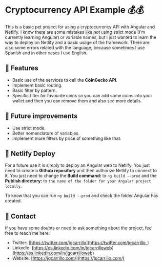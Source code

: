 # Cryptocurrency API Example 💰💰

This is a basic pet project for using a cryptocurrency API with Angular and Netlify. I know there are some mistakes like not using strict mode (I'm currently learning Angular) or variable names, but I just wanted to learn the way to deploy on Netlify and a basic usage of the framework. There are also some errors related with the language, because sometimes I use Spanish and in other cases I use English.

## 🎨 Features

- Basic use of the services to call the **CoinGecko API.**
- Implement basic routing.
- Basic filter by pattern.
- Specific filter for favourite coins so you can add some coins into your wallet and then you can remove them and also see more details.

## 🔨 Future improvements

- Use strict mode.
- Better nomenclature of variables.
- Implement more filters by price of something like that.

## 🚀 Netlify Deploy

For a future use it is simply to deploy an Angular web to Netlify. You just need to create a **Github repository** and then authorize Netlify to connect to it. You just need to change the **Build command:** to `ng build --prod` and the **Publish directory:** to `the name of the folder for your Angular project locally`.

To know that you can run `ng build --prod` and check the folder Angular has created.

## 💛 Contact

If you have some doubts or need to ask something about the project, feel free to reach me here:

- Twitter: [https://twitter.com/jgcarrillo](https://twitter.com/jgcarrillo_)
- LinkedIn: [https://es.linkedin.com/in/jgcarrilloweb](https://es.linkedin.com/in/jgcarrilloweb)
- Website: [https://jgcarrillo.com/](https://jgcarrillo.com/)
